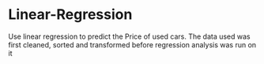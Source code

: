 # Linear-Regression
Use linear regression to predict the Price of used cars. The data used was first cleaned, sorted and transformed before regression analysis was run on it
